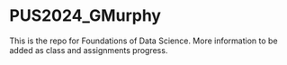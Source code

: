 # PUS2024_GMurphy

This is the repo for Foundations of Data Science. More information to be added as class and assignments progress. 
